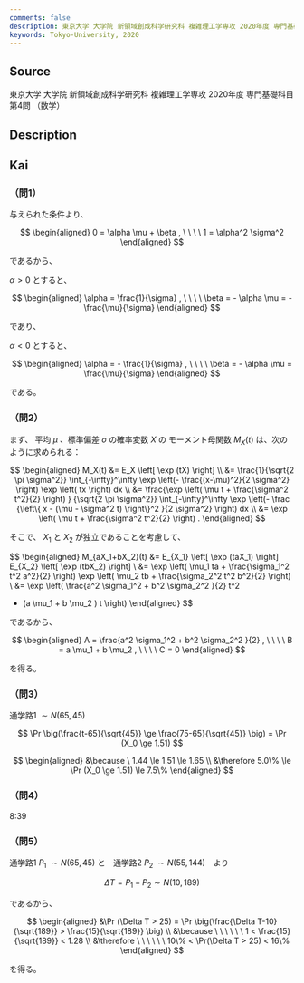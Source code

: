 ```yaml
---
comments: false
description: 東京大学 大学院 新領域創成科学研究科 複雑理工学専攻 2020年度 専門基礎科目 第4問
keywords: Tokyo-University, 2020
---
```


## **Source**
東京大学 大学院 新領域創成科学研究科 複雑理工学専攻 2020年度 専門基礎科目 第4問 （数学）

## **Description**

## **Kai**
### （問1）
与えられた条件より、

$$
\begin{aligned}
0 = \alpha \mu + \beta
, \ \ \ \ 
1 = \alpha^2 \sigma^2
\end{aligned}
$$

であるから、

$\alpha \gt 0$ とすると、

$$
\begin{aligned}
\alpha = \frac{1}{\sigma}
, \ \ \ \ 
\beta = - \alpha \mu = - \frac{\mu}{\sigma}
\end{aligned}
$$

であり、

$\alpha \lt 0$ とすると、

$$
\begin{aligned}
\alpha = - \frac{1}{\sigma}
, \ \ \ \ 
\beta = - \alpha \mu = \frac{\mu}{\sigma}
\end{aligned}
$$

である。

### （問2）
まず、 平均 $\mu$ 、標準偏差 $\sigma$ の確率変数 $X$ の
モーメント母関数 $M_X(t)$ は、次のように求められる：

$$
\begin{aligned}
M_X(t)
&= E_X \left[ \exp (tX) \right]
\\
&= \frac{1}{\sqrt{2 \pi \sigma^2}} \int_{-\infty}^\infty
\exp \left(- \frac{(x-\mu)^2}{2 \sigma^2} \right)
\exp \left( tx \right) dx
\\
&= \frac{\exp \left( \mu t + \frac{\sigma^2 t^2}{2} \right) }
{\sqrt{2 \pi \sigma^2}} \int_{-\infty}^\infty
\exp \left(- \frac
{\left\{ x - (\mu - \sigma^2 t) \right\}^2 }{2 \sigma^2} \right)
dx
\\
&= \exp \left( \mu t + \frac{\sigma^2 t^2}{2} \right)
.
\end{aligned}
$$

そこで、 $X_1$ と $X_2$ が独立であることを考慮して、

$$
\begin{aligned}
M_{aX_1+bX_2}(t)
&=
E_{X_1} \left[ \exp (taX_1) \right]
E_{X_2} \left[ \exp (tbX_2) \right]
\\
&=
\exp \left( \mu_1 ta + \frac{\sigma_1^2 t^2 a^2}{2} \right)
\exp \left( \mu_2 tb + \frac{\sigma_2^2 t^2 b^2}{2} \right)
\\
&=
\exp \left( \frac{a^2 \sigma_1^2 + b^2 \sigma_2^2 }{2} t^2
+ (a \mu_1 + b \mu_2 ) t \right)
\end{aligned}
$$

であるから、

$$
\begin{aligned}
A = \frac{a^2 \sigma_1^2 + b^2 \sigma_2^2 }{2}
, \ \ \ \ 
B = a \mu_1 + b \mu_2
, \ \ \ \ 
C = 0
\end{aligned}
$$

を得る。

### （問3）
通学路1 $\sim N(65, 45)$

$$
\Pr \big(\frac{t-65}{\sqrt{45}} \ge \frac{75-65}{\sqrt{45}} \big) = \Pr (X_0 \ge 1.51)
$$

$$
\begin{aligned}
&\because \  1.44 \le 1.51 \le 1.65 \\
&\therefore 5.0\% \le \Pr (X_0 \ge 1.51) \le 7.5\%
\end{aligned}
$$

### （問4）
8:39

### （問5）
通学路1 $P_1$ $\sim N(65, 45)$ と　通学路2 $P_2$ $\sim N(55, 144)$　より

$$
\Delta T = P_1 - P_2 \sim N(10, 189)
$$

であるから、

$$
\begin{aligned}
&\Pr (\Delta T > 25) = \Pr \big(\frac{\Delta T-10}{\sqrt{189}} > \frac{15}{\sqrt{189}} \big) \\
&\because \ \ \ \ \ \ 1 < \frac{15}{\sqrt{189}} < 1.28 \\
&\therefore \ \ \ \ \ \ 10\% < \Pr(\Delta T > 25) < 16\%
\end{aligned}
$$

を得る。